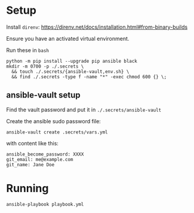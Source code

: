 # Setup

Install `direnv`: https://direnv.net/docs/installation.html#from-binary-builds

Ensure you have an activated virtual environment.

Run these in `bash`
```shell
python -m pip install --upgrade pip ansible black
mkdir -m 0700 -p ./.secrets \
  && touch ./.secrets/{ansible-vault,env.sh} \
  && find ./.secrets -type f -name "*" -exec chmod 600 {} \;
```

## ansible-vault setup

Find the vault password and put it in `./.secrets/ansible-vault`

Create the ansible sudo password file:
```
ansible-vault create .secrets/vars.yml
```

with content like this:
```
ansible_become_password: XXXX
git_email: me@example.com
git_name: Jane Doe
```

# Running

```
ansible-playbook playbook.yml
```
